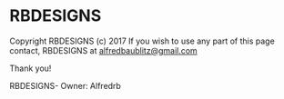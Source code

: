 # RBDESIGNS
Copyright RBDESIGNS (c) 2017
 If you wish to use any part of this page contact, 
 RBDESIGNS at alfredbaublitz@gmail.com

Thank you!

RBDESIGNS-
Owner:
Alfredrb
